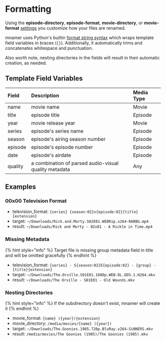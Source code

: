 # Formatting

Using the **episode-directory**, **episode-format**, **movie-directory**, or **movie-format** [settings](configuration.md) you customize how your files are renamed.

mnamer uses Python's builtin [format string syntax](https://docs.python.org/3/library/string.html#format-string-syntax) which wraps template field variables in braces \(`{}`\). Additionally, it automatically trims and concatenates whitespace and punctuation.

Also worth note, nesting directories in the fields will result in their automatic creation, as needed.

## Template Field Variables

| Field | Description | Media Type |
| :--- | :--- | :--- |
| name | movie name | Movie |
| title | episode title | Episode |
| year | movie release year | Movie |
| series | episode's series name | Episode |
| season | episode's airing season number | Episode |
| episode | episode's episode number | Episode |
| date | episode's airdate | Episode |
| quality | a combination of parsed audio-visual quality metadata | Any |

## Examples

### 00x00 Television Format

* television\_format: `{series} {season:02}x{episode:02}{title}{extension}`
* target: `~/Downloads/Rick.and.Morty.S02E01.WEBRip.x264-RARBG.mp4`
* result: `~/Downloads/Rick and Morty - 02x01 - A Rickle in Time.mp4`

### Missing Metadata

{% hint style="info" %}
Target file is missing group metadata field in title and will be omitted gracefully
{% endhint %}

* television\_format: `{series} - S{season:02}E{episode:02} - {group} - {title}{extension}`
* target: `~/Downloads/The.Orville.S01E01.1080p.WEB-DL.DD5.1.H264.mkv`
* result: `~/Downloads/The Orville - S01E01 - Old Wounds.mkv`

### Nesting Directories

{% hint style="info" %}
If the subdirectory doesn't exist, mnamer will create it
{% endhint %}

* movie\_format: `{name} ({year}){extension}`
* movie\_directory: `/media/movies/{name} ({year})`
* target: `~/Downloads/The.Goonies.1985.720p.BluRay.x264-SiNNERS.mkv`
* result: `/media/movies/The Goonies (1985)/The Goonies (1985).mkv`

